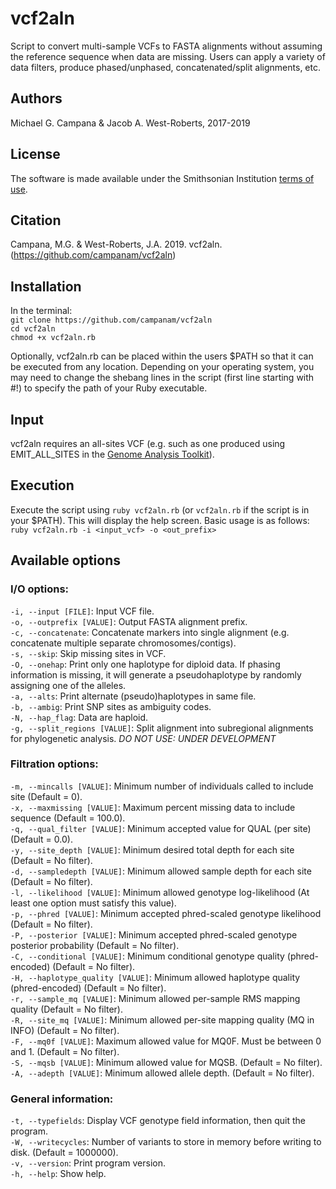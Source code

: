 # vcf2aln
Script to convert multi-sample VCFs to FASTA alignments without assuming the reference sequence when data are missing. Users can apply a variety of data filters, produce phased/unphased, concatenated/split alignments, etc.  

## Authors
Michael G. Campana & Jacob A. West-Roberts, 2017-2019  

## License  
The software is made available under the Smithsonian Institution [terms of use](https://wwww.si.edu/termsofuse).  

## Citation  
Campana, M.G. & West-Roberts, J.A. 2019. vcf2aln. (https://github.com/campanam/vcf2aln)  

## Installation  
In the terminal:  
`git clone https://github.com/campanam/vcf2aln`  
`cd vcf2aln`  
`chmod +x vcf2aln.rb`  

Optionally, vcf2aln.rb can be placed within the users $PATH so that it can be executed from any location. Depending on your operating system, you may need to change the shebang lines in the script (first line starting with #!) to specify the path of your Ruby executable.  

## Input  
vcf2aln requires an all-sites VCF (e.g. such as one produced using EMIT_ALL_SITES in the [Genome Analysis Toolkit](https://software.broadinstitute.org/gatk/)).  

## Execution
Execute the script using `ruby vcf2aln.rb` (or `vcf2aln.rb` if the script is in your $PATH). This will display the help screen. Basic usage is as follows:  
`ruby vcf2aln.rb -i <input_vcf> -o <out_prefix>` 

## Available options  
### I/O options:  
`-i, --input [FILE]`: Input VCF file.  
`-o, --outprefix [VALUE]`: Output FASTA alignment prefix.  
`-c, --concatenate`: Concatenate markers into single alignment (e.g. concatenate multiple separate chromosomes/contigs).  
`-s, --skip`: Skip missing sites in VCF.  
`-O, --onehap`: Print only one haplotype for diploid data. If phasing information is missing, it will generate a pseudohaplotype by randomly assigning one of the alleles.  
`-a, --alts`: Print alternate (pseudo)haplotypes in same file.  
`-b, --ambig`: Print SNP sites as ambiguity codes.  
`-N, --hap_flag`: Data are haploid.  
`-g, --split_regions [VALUE]`: Split alignment into subregional alignments for phylogenetic analysis. *DO NOT USE: UNDER DEVELOPMENT*  

### Filtration options:  
`-m, --mincalls [VALUE]`: Minimum number of individuals called to include site (Default = 0).  
`-x, --maxmissing [VALUE]`: Maximum percent missing data to include sequence (Default = 100.0).  
`-q, --qual_filter [VALUE]`: Minimum accepted value for QUAL (per site) (Default = 0.0).  
`-y, --site_depth [VALUE]`: Minimum desired total depth for each site (Default = No filter).  
`-d, --sampledepth [VALUE]`: Minimum allowed sample depth for each site (Default = No filter).  
`-l, --likelihood [VALUE]`: Minimum allowed genotype log-likelihood (At least one option must satisfy this value).  
`-p, --phred [VALUE]`: Minimum accepted phred-scaled genotype likelihood (Default = No filter).  
`-P, --posterior [VALUE]`: Minimum accepted phred-scaled genotype posterior probability (Default = No filter).  
`-C, --conditional [VALUE]`: Minimum conditional genotype quality (phred-encoded) (Default = No filter).  
`-H, --haplotype_quality [VALUE]`: Minimum allowed haplotype quality (phred-encoded) (Default = No filter).  
`-r, --sample_mq [VALUE]`: Minimum allowed per-sample RMS mapping quality (Default = No filter).  
`-R, --site_mq [VALUE]`: Minimum allowed per-site mapping quality (MQ in INFO) (Default = No filter).  
`-F, --mq0f [VALUE]`: Maximum allowed value for MQ0F. Must be between 0 and 1. (Default = No filter).  
`-S, --mqsb [VALUE]`: Minimum allowed value for MQSB. (Default = No filter).  
`-A, --adepth [VALUE]`: Minimum allowed allele depth. (Default = No filter).  

### General information:
`-t, --typefields`: Display VCF genotype field information, then quit the program.  
`-W, --writecycles`: Number of variants to store in memory before writing to disk. (Default = 1000000).  
`-v, --version`: Print program version.  
`-h, --help`: Show help.  
